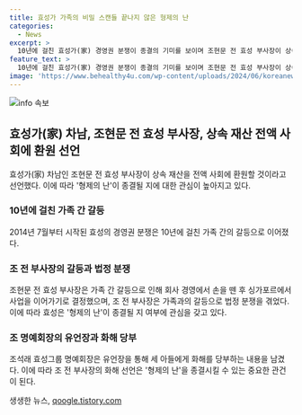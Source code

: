 ```yaml
---
title: 효성가 가족의 비밀 스캔들 끝나지 않은 형제의 난
categories:
  - News
excerpt: >
  10년에 걸친 효성가(家) 경영권 분쟁이 종결의 기미를 보이며 조현문 전 효성 부사장이 상속 재산을 사회에 환원하겠다고 발표했다. 이로써 형제의 난이 어떤 결말을 맞을지 관심이 쏠리고 있는 가운데, 조 전 부사장은 기자회견을 통해 10년간의 갈등을 해소하고 화해하겠다는 강력한 의지를 밝혔다. 해당 분쟁의 결말과 형제 간의 화해 여부가 주목받고 있다.
feature_text: >
  10년에 걸친 효성가(家) 경영권 분쟁이 종결의 기미를 보이며 조현문 전 효성 부사장이 상속 재산을 사회에 환원하겠다고 발표했다. 이로써 형제의 난이 어떤 결말을 맞을지 관심이 쏠리고 있는 가운데, 조 전 부사장은 기자회견을 통해 10년간의 갈등을 해소하고 화해하겠다는 강력한 의지를 밝혔다. 해당 분쟁의 결말과 형제 간의 화해 여부가 주목받고 있다.
image: 'https://www.behealthy4u.com/wp-content/uploads/2024/06/koreanews.jpg'
---
```


<p><img src="https://www.behealthy4u.com/wp-content/uploads/2024/06/koreanews.jpg" alt="info 속보" /></p>

<h2 data-ke-size="size26">효성가(家) 차남, 조현문 전 효성 부사장, 상속 재산 전액 사회에 환원 선언</h2>

<p data-ke-size="size16">효성가(家) 차남인 조현문 전 효성 부사장이 상속 재산을 전액 사회에 환원할 것이라고 선언했다. 이에 따라 '형제의 난'이 종결될 지에 대한 관심이 높아지고 있다.</p>

<h3><b>10년에 걸친 가족 간 갈등</b></h3>

<p data-ke-size="size16">2014년 7월부터 시작된 효성의 경영권 분쟁은 10년에 걸친 가족 간의 갈등으로 이어졌다.</p>

<h3><b>조 전 부사장의 갈등과 법정 분쟁</b></h3>

<p data-ke-size="size16">조현문 전 효성 부사장은 가족 간 갈등으로 인해 회사 경영에서 손을 뗀 후 싱가포르에서 사업을 이어가기로 결정했으며, 조 전 부사장은 가족과의 갈등으로 법정 분쟁을 겪었다. 이에 따라 효성은 '형제의 난'이 종결될 지 여부에 관심을 갖고 있다.</p>

<h3><b>조 명예회장의 유언장과 화해 당부</b></h3>

<p data-ke-size="size16">조석래 효성그룹 명예회장은 유언장을 통해 세 아들에게 화해를 당부하는 내용을 남겼다. 이에 따라 조 전 부사장의 화해 선언은 '형제의 난'을 종결시킬 수 있는 중요한 관건이 된다.</p>
생생한 뉴스, <a href="https://qoogle.tistory.com" rel="dofollow">qoogle.tistory.com</a>


